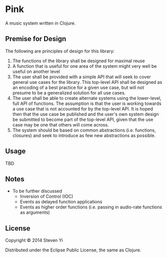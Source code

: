 # Pink

A music system written in Clojure.

## Premise for Design

The following are principles of design for this library:

1. The functions of the library shall be designed for maximal reuse
2. A function that is useful for one area of the system might very well be useful on another level
3. The user shall be provided with a simple API that will seek to cover general use cases for the library. This top-level API shall be designed as an encoding of a best practice for a given use case, but will not presume to be a generalized solution for all use cases.
4. The user shall be able to create alternate systems using the lower-level, full API of functions. The assumption is that the user is working towards a use case that is not accounted for by the top-level API. It is hoped then that the use case be published and the user's own system design be submitted to become part of the top-level API, given that the use case may be one that others will come across.
5. The system should be based on common abstractions (i.e. functions, closures) and seek to introduce as few new abstractions as possible.

## Usage

TBD

## Notes

* To be further discussed
  * Inversion of Control (IOC)
  * Events as delayed function applications
  * Events as higher order functions (i.e. passing in audio-rate functions as arguments) 

## License

Copyright © 2014 Steven Yi 

Distributed under the Eclipse Public License, the same as Clojure.

